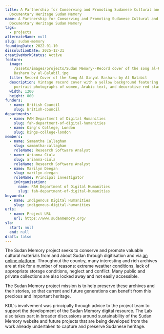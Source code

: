 ```yaml
---
title: A Partnership for Conserving and Promoting Sudanese Cultural and
  Documentary Heritage Sudan Memory
name: A Partnership for Conserving and Promoting Sudanese Cultural and
  Documentary Heritage Sudan Memory
tags:
  - projects
alternateName: null
slug: sudan-memory
foundingDate: 2022-01-10
dissolutionDate: 2025-12-31
creativeWorkStatus: Active
feature:
  image:
    /assets/images/projects/Sudan Memory--Record cover of the song al-Ginyat
    Basharu by al-Balabil.jpg
  title: Record Cover of the Song Al Ginyat Basharu by Al Balabil
  description: Vintage record cover with a yellow background featuring three
    portrait photographs of women, Arabic text, and decorative red stars.
  width: 1200
  height: 800
funders:
  - name: British Council
    slug: british-council
departments:
  - name: FAH Department of Digital Humanities
    slug: fah-department-of-digital-humanities
  - name: King's College, London
    slug: kings-college-london
members:
  - name: Samantha Callaghan
    slug: samantha-callaghan
    roleName: Research Software Analyst
  - name: Arianna Ciula
    slug: arianna-ciula
    roleName: Research Software Analyst
  - name: Marilyn Deegan
    slug: marilyn-deegan
    roleName: Principal investigator
    inOrganisation:
      name: FAH Department of Digital Humanities
      slug: fah-department-of-digital-humanities
keywords:
  - name: Indigenous Digital Humanities
    slug: indigenous-digital-humanities
urls:
  - name: Project URL
    url: https://www.sudanmemory.org/
sla:
  start: null
  end: null
draft: false
---
```


The Sudan Memory project seeks to conserve and promote valuable cultural materials from and about Sudan through digitisation and via [an online platform](https://www.sudanmemory.org/). Throughout the country, many interesting and rich archives are at risk for a number of reasons: extreme weather conditions, lack of appropriate storage conditions, neglect and conflict. Many public and private collections are also locked away and not easily accessible.

The Sudan Memory project mission is to help preserve these archives and their stories, so that current and future generations can benefit from this precious and important heritage.

KDL's involvement was principally through advice to the project team to support the development of the Sudan Memory digital resource. The Lab also takes part in broader discussions around sustainability of the Sudan Memory website and future projects that are being developed from the work already undertaken to capture and preserve Sudanese heritage.
